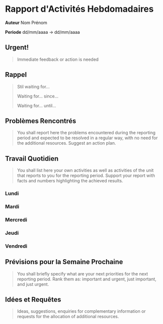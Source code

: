Rapport d'Activités Hebdomadaires
=================================

**Auteur** Nom Prénom

**Periode** dd/mm/aaaa → dd/mm/aaaa

Urgent!
-------

> Immediate feedback or action is needed

Rappel
------

> Stil waiting for...
>
> Waiting for... since...
>
> Waiting for... until...

Problèmes Rencontrés
--------------------

> You shall report here the problems encountered during the reporting period and expected to be resolved in a regular way, with no need for the additional resources. Suggest an action plan.

Travail Quotidien
-----------------

> You shall list here your own activities as well as activities of the unit that reports to you for the reporting period. Support your report with facts and numbers highlighting the achieved results.

### Lundi

### Mardi

### Mercredi

### Jeudi

### Vendredi

Prévisions pour la Semaine Prochaine
------------------------------------

> You shall briefly specify what are your next priorities for the next reporting period. Rank them as: important and urgent, just important, and just urgent.

Idées et Requêtes
-----------------

> Ideas, suggestions, enquiries for complementary information or requests for the allocation of additional resources.
